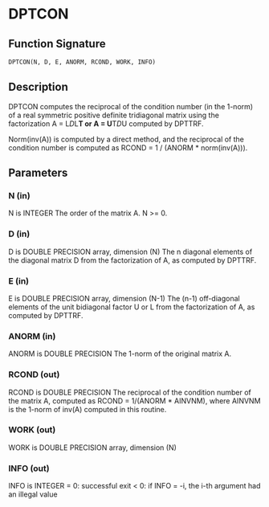 # DPTCON

## Function Signature

```fortran
DPTCON(N, D, E, ANORM, RCOND, WORK, INFO)
```

## Description


 DPTCON computes the reciprocal of the condition number (in the
 1-norm) of a real symmetric positive definite tridiagonal matrix
 using the factorization A = L*D*L**T or A = U**T*D*U computed by
 DPTTRF.

 Norm(inv(A)) is computed by a direct method, and the reciprocal of
 the condition number is computed as
              RCOND = 1 / (ANORM * norm(inv(A))).

## Parameters

### N (in)

N is INTEGER The order of the matrix A. N >= 0.

### D (in)

D is DOUBLE PRECISION array, dimension (N) The n diagonal elements of the diagonal matrix D from the factorization of A, as computed by DPTTRF.

### E (in)

E is DOUBLE PRECISION array, dimension (N-1) The (n-1) off-diagonal elements of the unit bidiagonal factor U or L from the factorization of A, as computed by DPTTRF.

### ANORM (in)

ANORM is DOUBLE PRECISION The 1-norm of the original matrix A.

### RCOND (out)

RCOND is DOUBLE PRECISION The reciprocal of the condition number of the matrix A, computed as RCOND = 1/(ANORM * AINVNM), where AINVNM is the 1-norm of inv(A) computed in this routine.

### WORK (out)

WORK is DOUBLE PRECISION array, dimension (N)

### INFO (out)

INFO is INTEGER = 0: successful exit < 0: if INFO = -i, the i-th argument had an illegal value

